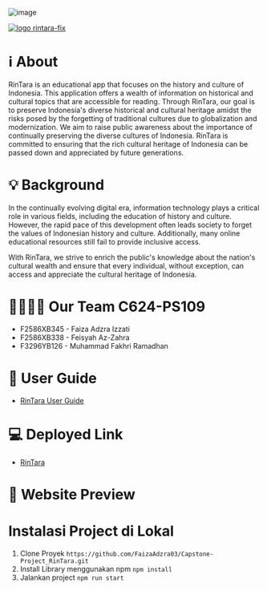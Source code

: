 ![image](https://github.com/FaizaAdzra03/Capstone_Project---RinTara/assets/90081266/a251c039-830e-45ca-850d-1b0aa2023d42)



[![logo rintara-fix](https://github.com/FaizaAdzra03/Capstone_Project---RinTara/assets/90081266/24d86f08-b407-4a8d-83b5-fc33230167fb/raw)](https://rintara.vercel.app/)


#  ℹ About 
RinTara is an educational app that focuses on the history and culture of Indonesia. This application offers a wealth of information on historical and cultural topics that are accessible for reading. Through RinTara, our goal is to preserve Indonesia's diverse historical and cultural heritage amidst the risks posed by the forgetting of traditional cultures due to globalization and modernization. We aim to raise public awareness about the importance of continually preserving the diverse cultures of Indonesia. RinTara is committed to ensuring that the rich cultural heritage of Indonesia can be passed down and appreciated by future generations.

# 💡 Background
In the continually evolving digital era, information technology plays a critical role in various fields, including the education of history and culture. However, the rapid pace of this development often leads society to forget the values of Indonesian history and culture. Additionally, many online educational resources still fail to provide inclusive access.

With RinTara, we strive to enrich the public's knowledge about the nation's cultural wealth and ensure that every individual, without exception, can access and appreciate the cultural heritage of Indonesia.

# 👩‍💻👨‍💻 Our Team C624-PS109
- F2586XB345 - Faiza Adzra Izzati 
- F2586XB338 - Feisyah Az-Zahra
- F3296YB126 - Muhammad Fakhri Ramadhan 

# 📘 User Guide
- [RinTara User Guide](https://docs.google.com/document/d/1VvmhXNtcYkCnERZm1Elbz4gTSij_unU3sgr2W8PoRtg/edit)
# 💻 Deployed Link
- [RinTara](rintara.vercel.app)
# 🔎 Website Preview
# Instalasi Project di Lokal
1. Clone Proyek
   `https://github.com/FaizaAdzra03/Capstone-Project_RinTara.git`
2. Install Library menggunakan npm
   ```npm install```
3. Jalankan project
   ```npm run start```

